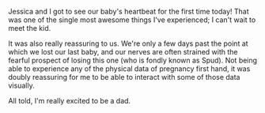 Jessica and I got to see our baby's heartbeat for the first time today!  That was one of the single most awesome things I've experienced; I can't wait to meet the kid.

It was also really reassuring to us.  We're only a few days past the point at which we lost our last baby, and our nerves are often strained with the fearful prospect of losing this one (who is fondly known as Spud).  Not being able to experience any of the physical data of pregnancy first hand, it was doubly reassuring for me to be able to interact with some of those data visually.

All told, I'm really excited to be a dad.
